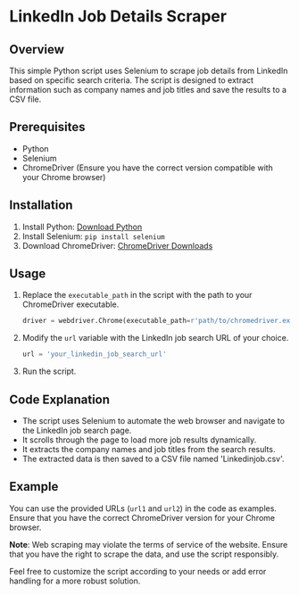 # LinkedIn Job Details Scraper

## Overview
This simple Python script uses Selenium to scrape job details from LinkedIn based on specific search criteria. The script is designed to extract information such as company names and job titles and save the results to a CSV file.

## Prerequisites
- Python
- Selenium
- ChromeDriver (Ensure you have the correct version compatible with your Chrome browser)

## Installation
1. Install Python: [Download Python](https://www.python.org/downloads/)
2. Install Selenium: `pip install selenium`
3. Download ChromeDriver: [ChromeDriver Downloads](https://sites.google.com/chromium.org/driver/)

## Usage
1. Replace the `executable_path` in the script with the path to your ChromeDriver executable.
   ```python
   driver = webdriver.Chrome(executable_path=r'path/to/chromedriver.exe')
   ```

2. Modify the `url` variable with the LinkedIn job search URL of your choice.
   ```python
   url = 'your_linkedin_job_search_url'
   ```

3. Run the script.

## Code Explanation
- The script uses Selenium to automate the web browser and navigate to the LinkedIn job search page.
- It scrolls through the page to load more job results dynamically.
- It extracts the company names and job titles from the search results.
- The extracted data is then saved to a CSV file named 'Linkedinjob.csv'.

## Example
You can use the provided URLs (`url1` and `url2`) in the code as examples. Ensure that you have the correct ChromeDriver version for your Chrome browser.

**Note**: Web scraping may violate the terms of service of the website. Ensure that you have the right to scrape the data, and use the script responsibly.

Feel free to customize the script according to your needs or add error handling for a more robust solution.
